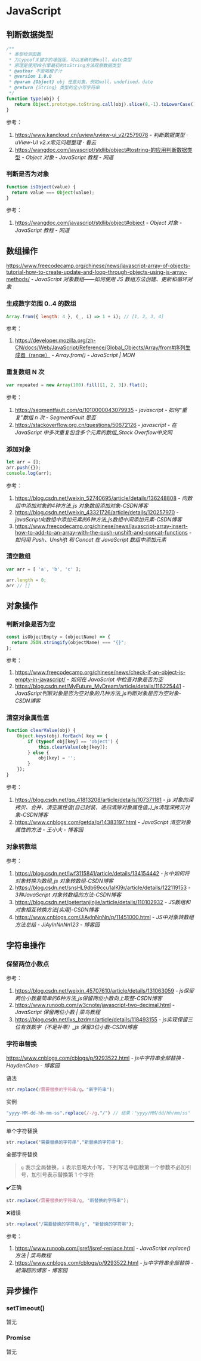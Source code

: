 # JavaScript

## 判断数据类型

```javascript
/**
 * 类型检测函数
 * 为typeof关键字的增强版，可以准确判断null，date类型
 * 原理是使用V8引擎最初的toString方法观察数据类型
 * @author 不爱喝橙子汁
 * @version 1.0.0
 * @param {Object} obj 任意对象，例如null，undefined，date
 * @return {String} 类型的全小写字符串
 */
function type(obj) {
   return Object.prototype.toString.call(obj).slice(8,-1).toLowerCase(); 
}
```

参考：

1. https://www.kancloud.cn/uview/uview-ui_v2/2579078 - *判断数据类型 · uView-UI v2.x常见问题整理 · 看云*
2. <https://wangdoc.com/javascript/stdlib/object#tostring-的应用判断数据类型> - *Object 对象 - JavaScript 教程 - 网道*

### 判断是否为对象

```javascript
function isObject(value) {
  return value === Object(value);
}
```

参考：

1. https://wangdoc.com/javascript/stdlib/object#object - *Object 对象 - JavaScript 教程 - 网道*

## 数组操作

https://www.freecodecamp.org/chinese/news/javascript-array-of-objects-tutorial-how-to-create-update-and-loop-through-objects-using-js-array-methods/ - *JavaScript 对象数组——如何使用 JS 数组方法创建、更新和循环对象*

### 生成数字范围 0..4 的数组

```javascript
Array.from({ length: 4 }, (_, i) => 1 + i); // [1, 2, 3, 4]
```

参考：

1. <https://developer.mozilla.org/zh-CN/docs/Web/JavaScript/Reference/Global_Objects/Array/from#序列生成器（range）> - *Array.from() - JavaScript | MDN*

### 重复数组 N 次

```javascript
var repeated = new Array(100).fill([1, 2, 3]).flat();
```

参考：

1. https://segmentfault.com/q/1010000043079935 - *javascript - 如何“重复”数组 n 次 - SegmentFault 思否*
2. https://stackoverflow.org.cn/questions/50672126 - *javascript - 在 JavaScript 中多次重复包含多个元素的数组_Stack Overflow中文网*

### 添加对象

```javascript
let arr = [];
arr.push({});
console.log(arr);
```

参考：

1. https://blog.csdn.net/weixin_52740695/article/details/136248808 - *向数组中添加对象的4种方法_js 对象数组添加对象-CSDN博客*
2. https://blog.csdn.net/weixin_43321726/article/details/120257970 - *javaScript向数组中添加元素的6种方法_js数组中间添加元素-CSDN博客*
3. https://www.freecodecamp.org/chinese/news/javascript-array-insert-how-to-add-to-an-array-with-the-push-unshift-and-concat-functions - *如何用 Push、Unshift 和 Concat 在 JavaScript 数组中添加元素*

### 清空数组

```javascript
var arr = [ 'a', 'b', 'c' ];

arr.length = 0;
arr // []
```

## 对象操作

### 判断对象是否为空

```javascript
const isObjectEmpty = (objectName) => {
  return JSON.stringify(objectName) === "{}";
};
```

参考：

1. https://www.freecodecamp.org/chinese/news/check-if-an-object-is-empty-in-javascript/ - *如何在 JavaScript 中检查对象是否为空*
2. https://blog.csdn.net/MyFuture_MyDream/article/details/116225441 - *JavaScript判断对象是否为空对象的几种方法_js判断对象是否为空对象-CSDN博客*

### 清空对象属性值

```javascript
function clearValue(obj) {
    Object.keys(obj).forEach( key => {
        if (typeof obj[key] == 'object') {
            this.clearValue(obj[key]);
        } else {
            obj[key] = '';
        }
    });
}
```

参考：

1. https://blog.csdn.net/qq_41813208/article/details/107371181 - *js 对象的深拷贝、合并、清空属性值(自己封装，递归清除对象属性值。)_js清理深拷贝对象-CSDN博客*
2. https://www.cnblogs.com/getda/p/14383197.html - *JavaScript 清空对象属性的方法 - 王小大 - 博客园*

### 对象转数组

参考：

1. https://blog.csdn.net/lwf3115841/article/details/134154442 - *js中如何将对象转换为数组_js 对象转数组-CSDN博客*
2. https://blog.csdn.net/snsHL9db69ccu1aIKl9r/article/details/122119153 - *3种JavaScript 对象转数组的方法-CSDN博客*
3. https://blog.csdn.net/petertanjinjie/article/details/110102932 - *JS数组和对象相互转换方法[实用]-CSDN博客*
4. https://www.cnblogs.com/JiAyInNnNn/p/11451000.html - *JS中对象转数组方法总结 - JiAyInNnNn123 - 博客园*

## 字符串操作

### 保留两位小数点

参考：

1. https://blog.csdn.net/weixin_45707610/article/details/131063059 - *js保留两位小数最简单的6种方法_js保留两位小数向上取整-CSDN博客*
2. https://www.runoob.com/w3cnote/javascript-two-decimal.html - *JavaScript 保留两位小数 | 菜鸟教程*
3. https://blog.csdn.net/lxs_bzdmn/article/details/118493155 - *js实现保留三位有效数字（不足补零）_js 保留3位小数-CSDN博客*

### 字符串替换

https://www.cnblogs.com/cblogs/p/9293522.html - *js中字符串全部替换 - HaydenChao - 博客园*

语法

```javascript
str.replace(/需要替换的字符串/g，"新字符串");
```

实例

```javascript
"yyyy-MM-dd-hh-mm-ss".replace(/-/g,"/") // 结果："yyyy/MM/dd/hh/mm/ss"
```

---

单个字符替换

``` javascript
str.replace("需要替换的字符串","新替换的字符串");
```

全部字符替换

> `g` 表示全局替换，`i` 表示忽略大小写，下列写法中函数第一个参数不必加引号，加引号表示替换第 1 个字符

✔️正确

```javascript
str.replace(/需要替换的字符串/g, "新替换的字符串");
```

❌错误
```javascript
str.replace("/需要替换的字符串/g", "新替换的字符串");
```

参考：

1. https://www.runoob.com/jsref/jsref-replace.html - _JavaScript replace() 方法 | 菜鸟教程_
2. https://www.cnblogs.com/cblogs/p/9293522.html - _js中字符串全部替换 - 胡海超的博客 - 博客园_

## 异步操作

### setTimeout()

暂无

### Promise

暂无
